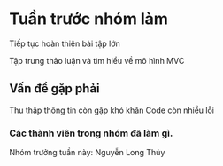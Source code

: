# Tuần trước nhóm làm
Tiếp tục hoàn thiện bài tập lớn

Tập trung thảo luận và tìm hiểu về mô hình MVC
## Vấn đề gặp phải
Thu thập thông tin còn gặp khó khăn
Code còn nhiều lỗi
### Các thành viên trong nhóm đã làm gì.
Nhóm trưởng tuần này: Nguyễn Long Thủy
